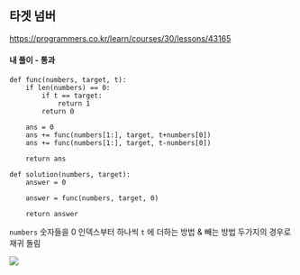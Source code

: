 ## 타겟 넘버
https://programmers.co.kr/learn/courses/30/lessons/43165

#### 내 풀이 - 통과
```
def func(numbers, target, t):
    if len(numbers) == 0:
        if t == target:
            return 1
        return 0
    
    ans = 0
    ans += func(numbers[1:], target, t+numbers[0])
    ans += func(numbers[1:], target, t-numbers[0])
    
    return ans

def solution(numbers, target):
    answer = 0
    
    answer = func(numbers, target, 0)
    
    return answer
```
`numbers` 숫자들을 0 인덱스부터 하나씩
`t` 에 더하는 방법 & 빼는 방법 두가지의 경우로 재귀 돌림

![](https://images.velog.io/images/jsh5408/post/adeeef03-1769-47db-8c99-3611d278a290/image.png)